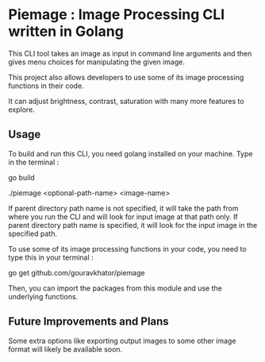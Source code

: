 # Piemage : Image Processing CLI written in Golang

This CLI tool takes an image as input in command line arguments and then gives menu choices for manipulating the given image.

This project also allows developers to use some of its image processing functions in their code.

It can adjust brightness, contrast, saturation with many more features to explore.

## Usage

To build and run this CLI, you need golang installed on your machine. Type in the terminal :

go build

./piemage \<optional-path-name> \<image-name>

If parent directory path name is not specified, it will take the path from where you run the CLI and will look for input image at that path only. If parent directory path name is specified, it will look for the input image in the specified path.

To use some of its image processing functions in your code, you need to type this in your terminal :

go get github.com/gouravkhator/piemage

Then, you can import the packages from this module and use the underlying functions.

## Future Improvements and Plans

Some extra options like exporting output images to some other image format will likely be available soon.
